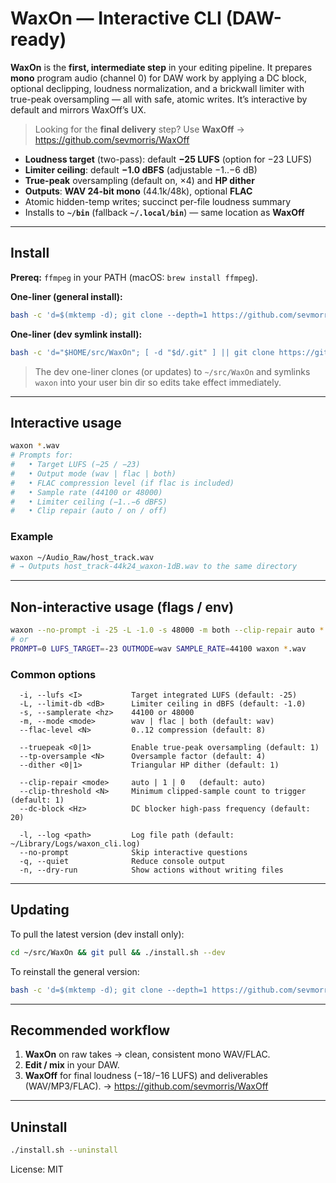 # WaxOn — Interactive CLI (DAW-ready)

**WaxOn** is the **first, intermediate step** in your editing pipeline. It prepares **mono** program audio (channel 0) for DAW work by applying a DC block, optional declipping, loudness normalization, and a brickwall limiter with true-peak oversampling — all with safe, atomic writes. It’s interactive by default and mirrors WaxOff’s UX.

> Looking for the **final delivery** step? Use **WaxOff** → https://github.com/sevmorris/WaxOff

- **Loudness target** (two-pass): default **−25 LUFS** (option for −23 LUFS)
- **Limiter ceiling**: default **−1.0 dBFS** (adjustable −1..−6 dB)
- **True-peak** oversampling (default on, ×4) and **HP dither**
- **Outputs**: **WAV 24-bit mono** (44.1k/48k), optional **FLAC**
- Atomic hidden-temp writes; succinct per-file loudness summary
- Installs to **`~/bin`** (fallback **`~/.local/bin`**) — same location as **WaxOff**

---

## Install

**Prereq:** `ffmpeg` in your PATH (macOS: `brew install ffmpeg`).

**One-liner (general install):**
```bash
bash -c 'd=$(mktemp -d); git clone --depth=1 https://github.com/sevmorris/WaxOn "$d" && (cd "$d" && chmod +x waxon install.sh && ./install.sh) && rm -rf "$d"'
```

**One-liner (dev symlink install):**
```bash
bash -c 'd="$HOME/src/WaxOn"; [ -d "$d/.git" ] || git clone https://github.com/sevmorris/WaxOn "$d"; (cd "$d" && git pull --ff-only && chmod +x waxon install.sh && ./install.sh --dev)'
```

> The dev one-liner clones (or updates) to `~/src/WaxOn` and symlinks `waxon` into your user bin dir so edits take effect immediately.

---

## Interactive usage

```bash
waxon *.wav
# Prompts for:
#   • Target LUFS (−25 / −23)
#   • Output mode (wav | flac | both)
#   • FLAC compression level (if flac is included)
#   • Sample rate (44100 or 48000)
#   • Limiter ceiling (−1..−6 dBFS)
#   • Clip repair (auto / on / off)
```

### Example

```bash
waxon ~/Audio_Raw/host_track.wav
# → Outputs host_track-44k24_waxon-1dB.wav to the same directory
```

---

## Non-interactive usage (flags / env)

```bash
waxon --no-prompt -i -25 -L -1.0 -s 48000 -m both --clip-repair auto *.aif
# or
PROMPT=0 LUFS_TARGET=-23 OUTMODE=wav SAMPLE_RATE=44100 waxon *.wav
```

### Common options

```
  -i, --lufs <I>           Target integrated LUFS (default: -25)
  -L, --limit-db <dB>      Limiter ceiling in dBFS (default: -1.0)
  -s, --samplerate <hz>    44100 or 48000
  -m, --mode <mode>        wav | flac | both (default: wav)
  --flac-level <N>         0..12 compression (default: 8)

  --truepeak <0|1>         Enable true-peak oversampling (default: 1)
  --tp-oversample <N>      Oversample factor (default: 4)
  --dither <0|1>           Triangular HP dither (default: 1)

  --clip-repair <mode>     auto | 1 | 0   (default: auto)
  --clip-threshold <N>     Minimum clipped-sample count to trigger (default: 1)
  --dc-block <Hz>          DC blocker high-pass frequency (default: 20)

  -l, --log <path>         Log file path (default: ~/Library/Logs/waxon_cli.log)
  --no-prompt              Skip interactive questions
  -q, --quiet              Reduce console output
  -n, --dry-run            Show actions without writing files
```

---

## Updating

To pull the latest version (dev install only):
```bash
cd ~/src/WaxOn && git pull && ./install.sh --dev
```

To reinstall the general version:
```bash
bash -c 'd=$(mktemp -d); git clone --depth=1 https://github.com/sevmorris/WaxOn "$d" && (cd "$d" && ./install.sh) && rm -rf "$d"'
```

---

## Recommended workflow

1) **WaxOn** on raw takes → clean, consistent mono WAV/FLAC.  
2) **Edit / mix** in your DAW.  
3) **WaxOff** for final loudness (−18/−16 LUFS) and deliverables (WAV/MP3/FLAC). → https://github.com/sevmorris/WaxOff

---

## Uninstall

```bash
./install.sh --uninstall
```

License: MIT
